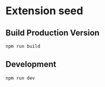 # Extension seed

## Build Production Version

```
npm run build
```

## Development

```
npm run dev
```